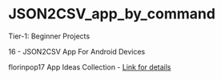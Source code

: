 # JSON2CSV_app_by_command

Tier-1: Beginner Projects

16 - JSON2CSV App For Android Devices


florinpop17 App Ideas Collection - [Link for details](https://github.com/florinpop17/app-ideas)
